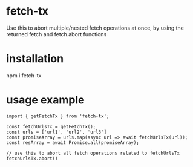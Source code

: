 # fetch-tx

Use this to abort multiple/nested fetch operations at once, by using the returned fetch and fetch.abort functions

# installation

npm i fetch-tx

# usage example

```
import { getFetchTx } from 'fetch-tx';

const fetchUrlsTx = getFetchTx();
const urls = ['url1', 'url2', 'url3']
const promiseArray = urls.map(async url => await fetchUrlsTx(url));
const resArray = await Promise.all(promiseArray);

// use this to abort all fetch operations related to fetchUrlsTx
fetchUrlsTx.abort()
```
